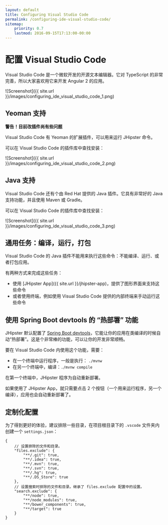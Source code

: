```yaml
---
layout: default
title: Configuring Visual Studio Code
permalink: /configuring-ide-visual-studio-code/
sitemap:
    priority: 0.7
    lastmod: 2016-09-15T17:13:00-00:00
---
```


# <i class="fa fa-keyboard-o"></i> 配置 Visual Studio Code

Visual Studio Code 是一个微软开发的开源文本编辑器。它对 TypeScript 的非常完善，所以大家喜欢用它来开发 Angular 2 的应用。

![Screenshot]({{ site.url }}/images/configuring_ide_visual_studio_code_1.png)

## Yeoman 支持

**警告！目前改插件尚有些问题**

Visual Studio Code 有 Yeoman 的扩展插件，可以用来运行 JHipster 命令。

可以在 Visual Studio Code 的插件库中查找安装：

![Screenshot]({{ site.url }}/images/configuring_ide_visual_studio_code_2.png)

## Java 支持

Visual Studio Code 还有个由 Red Hat 提供的 Java 插件。它具有非常好的 Java 支持功能，并且使用 Maven 或 Gradle。

可以在 Visual Studio Code 的插件库中查找安装：

![Screenshot]({{ site.url }}/images/configuring_ide_visual_studio_code_3.png)

## 通用任务：编译，运行，打包

Visual Studio Code 的 Java 插件不能用来执行这些命令：不能编译、运行、或者打包应用。

有两种方式来完成这些任务：

- 使用 [JHipster App]({{ site.url }}/jhipster-app)，提供了图形界面来支持这些命令
- 或者使用终端，例如使用 Visual Studio Code 提供的内部终端来手动运行这些命令

## 使用 Spring Boot devtools 的 “热部署” 功能

JHipster 默认配置了 [Spring Boot devtools](https://docs.spring.io/spring-boot/docs/current/reference/html/using-boot-devtools.html)，它能让你的应用在类编译的时候自动“热部署”。这是个非常棒的功能，可以让你的开发非常顺畅。

要在 Visual Studio Code 内使用这个功能，需要：

- 在一个终端中运行程序，一般是执行： `./mvnw`
- 在另一个终端中，编译：`./mvnw compile`

在第一个终端中，JHipster 程序为自动重新部署。

如果使用了 JHipster App，就只需要点击 2 个按钮（一个用来运行程序，另一个编译），应用也会自动重新部署了。

## 定制化配置

为了得到更好的体验，建议排除一些目录，在项目根目录下的 `.vscode` 文件夹内创建一个 `settings.json`：

```
{
    // 设置排除的文件和目录。
    "files.exclude": {
        "**/.git": true,
        "**/.idea": true,
        "**/.mvn": true,
        "**/.svn": true,
        "**/.hg": true,
        "**/.DS_Store": true
    },
    // 设置搜索时排除的文件和目录。继承了 files.exclude 配置中的设置。
    "search.exclude": {
        "**/node": true,
        "**/node_modules": true,
        "**/bower_components": true,
        "**/target": true
    }
}
```
